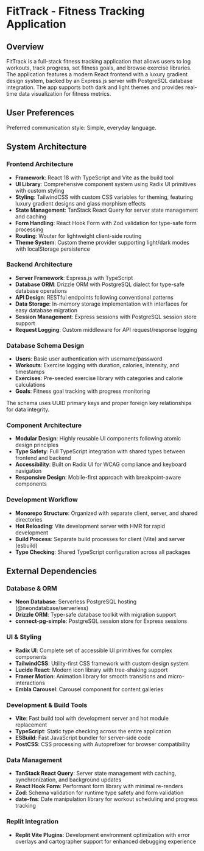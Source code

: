 # FitTrack - Fitness Tracking Application

## Overview

FitTrack is a full-stack fitness tracking application that allows users to log workouts, track progress, set fitness goals, and browse exercise libraries. The application features a modern React frontend with a luxury gradient design system, backed by an Express.js server with PostgreSQL database integration. The app supports both dark and light themes and provides real-time data visualization for fitness metrics.

## User Preferences

Preferred communication style: Simple, everyday language.

## System Architecture

### Frontend Architecture
- **Framework**: React 18 with TypeScript and Vite as the build tool
- **UI Library**: Comprehensive component system using Radix UI primitives with custom styling
- **Styling**: TailwindCSS with custom CSS variables for theming, featuring luxury gradient designs and glass morphism effects
- **State Management**: TanStack React Query for server state management and caching
- **Form Handling**: React Hook Form with Zod validation for type-safe form processing
- **Routing**: Wouter for lightweight client-side routing
- **Theme System**: Custom theme provider supporting light/dark modes with localStorage persistence

### Backend Architecture
- **Server Framework**: Express.js with TypeScript
- **Database ORM**: Drizzle ORM with PostgreSQL dialect for type-safe database operations
- **API Design**: RESTful endpoints following conventional patterns
- **Data Storage**: In-memory storage implementation with interfaces for easy database migration
- **Session Management**: Express sessions with PostgreSQL session store support
- **Request Logging**: Custom middleware for API request/response logging

### Database Schema Design
- **Users**: Basic user authentication with username/password
- **Workouts**: Exercise logging with duration, calories, intensity, and timestamps
- **Exercises**: Pre-seeded exercise library with categories and calorie calculations
- **Goals**: Fitness goal tracking with progress monitoring

The schema uses UUID primary keys and proper foreign key relationships for data integrity.

### Component Architecture
- **Modular Design**: Highly reusable UI components following atomic design principles
- **Type Safety**: Full TypeScript integration with shared types between frontend and backend
- **Accessibility**: Built on Radix UI for WCAG compliance and keyboard navigation
- **Responsive Design**: Mobile-first approach with breakpoint-aware components

### Development Workflow
- **Monorepo Structure**: Organized with separate client, server, and shared directories
- **Hot Reloading**: Vite development server with HMR for rapid development
- **Build Process**: Separate build processes for client (Vite) and server (esbuild)
- **Type Checking**: Shared TypeScript configuration across all packages

## External Dependencies

### Database & ORM
- **Neon Database**: Serverless PostgreSQL hosting (@neondatabase/serverless)
- **Drizzle ORM**: Type-safe database toolkit with migration support
- **connect-pg-simple**: PostgreSQL session store for Express sessions

### UI & Styling
- **Radix UI**: Complete set of accessible UI primitives for complex components
- **TailwindCSS**: Utility-first CSS framework with custom design system
- **Lucide React**: Modern icon library with tree-shaking support
- **Framer Motion**: Animation library for smooth transitions and micro-interactions
- **Embla Carousel**: Carousel component for content galleries

### Development & Build Tools
- **Vite**: Fast build tool with development server and hot module replacement
- **TypeScript**: Static type checking across the entire application
- **ESBuild**: Fast JavaScript bundler for server-side code
- **PostCSS**: CSS processing with Autoprefixer for browser compatibility

### Data Management
- **TanStack React Query**: Server state management with caching, synchronization, and background updates
- **React Hook Form**: Performant form library with minimal re-renders
- **Zod**: Schema validation for runtime type safety and form validation
- **date-fns**: Date manipulation library for workout scheduling and progress tracking

### Replit Integration
- **Replit Vite Plugins**: Development environment optimization with error overlays and cartographer support for enhanced debugging experience
